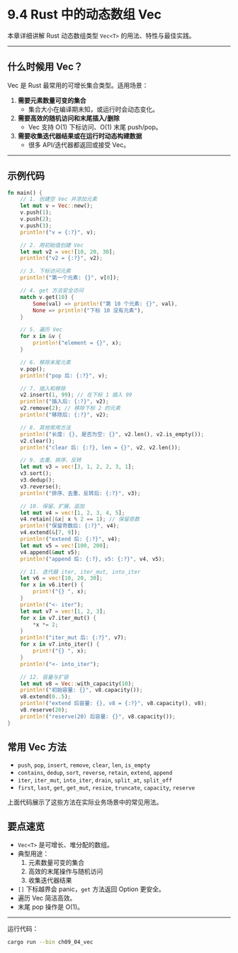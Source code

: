# 9.4 Rust 中的动态数组 Vec<T>

本章详细讲解 Rust 动态数组类型 `Vec<T>` 的用法、特性与最佳实践。

---

## 什么时候用 Vec<T>？

Vec<T> 是 Rust 最常用的可增长集合类型。适用场景：

1. **需要元素数量可变的集合**  
   - 集合大小在编译期未知，或运行时会动态变化。
2. **需要高效的随机访问和末尾插入/删除**  
   - Vec<T> 支持 O(1) 下标访问、O(1) 末尾 push/pop。
3. **需要收集迭代器结果或在运行时动态构建数据**  
   - 很多 API/迭代器都返回或接受 Vec<T>。

---

## 示例代码

```rust
fn main() {
    // 1. 创建空 Vec 并添加元素
    let mut v = Vec::new();
    v.push(1);
    v.push(2);
    v.push(3);
    println!("v = {:?}", v);

    // 2. 用初始值创建 Vec
    let mut v2 = vec![10, 20, 30];
    println!("v2 = {:?}", v2);

    // 3. 下标访问元素
    println!("第一个元素: {}", v[0]);

    // 4. get 方法安全访问
    match v.get(10) {
        Some(val) => println!("第 10 个元素: {}", val),
        None => println!("下标 10 没有元素"),
    }

    // 5. 遍历 Vec
    for x in &v {
        println!("element = {}", x);
    }

    // 6. 移除末尾元素
    v.pop();
    println!("pop 后: {:?}", v);

    // 7. 插入和移除
    v2.insert(1, 99); // 在下标 1 插入 99
    println!("插入后: {:?}", v2);
    v2.remove(2); // 移除下标 2 的元素
    println!("移除后: {:?}", v2);

    // 8. 其他常用方法
    println!("长度: {}, 是否为空: {}", v2.len(), v2.is_empty());
    v2.clear();
    println!("clear 后: {:?}, len = {}", v2, v2.len());

    // 9. 去重、排序、反转
    let mut v3 = vec![3, 1, 2, 2, 3, 1];
    v3.sort();
    v3.dedup();
    v3.reverse();
    println!("排序、去重、反转后: {:?}", v3);

    // 10. 保留、扩展、追加
    let mut v4 = vec![1, 2, 3, 4, 5];
    v4.retain(|&x| x % 2 == 1); // 保留奇数
    println!("保留奇数后: {:?}", v4);
    v4.extend(&[7, 9]);
    println!("extend 后: {:?}", v4);
    let mut v5 = vec![100, 200];
    v4.append(&mut v5);
    println!("append 后: {:?}, v5: {:?}", v4, v5);

    // 11. 迭代器 iter, iter_mut, into_iter
    let v6 = vec![10, 20, 30];
    for x in v6.iter() {
        print!("{} ", x);
    }
    println!("<- iter");
    let mut v7 = vec![1, 2, 3];
    for x in v7.iter_mut() {
        *x *= 2;
    }
    println!("iter_mut 后: {:?}", v7);
    for x in v7.into_iter() {
        print!("{} ", x);
    }
    println!("<- into_iter");

    // 12. 容量与扩容
    let mut v8 = Vec::with_capacity(10);
    println!("初始容量: {}", v8.capacity());
    v8.extend(0..5);
    println!("extend 后容量: {}, v8 = {:?}", v8.capacity(), v8);
    v8.reserve(20);
    println!("reserve(20) 后容量: {}", v8.capacity());
}
```

## 常用 Vec<T> 方法

- `push`, `pop`, `insert`, `remove`, `clear`, `len`, `is_empty`
- `contains`, `dedup`, `sort`, `reverse`, `retain`, `extend`, `append`
- `iter`, `iter_mut`, `into_iter`, `drain`, `split_at`, `split_off`
- `first`, `last`, `get`, `get_mut`, `resize`, `truncate`, `capacity`, `reserve`

上面代码展示了这些方法在实际业务场景中的常见用法。

## 要点速览

- `Vec<T>` 是可增长、堆分配的数组。
- 典型用途：
    1. 元素数量可变的集合
    2. 高效的末尾操作与随机访问
    3. 收集迭代器结果
- `[]` 下标越界会 panic，`get` 方法返回 Option 更安全。
- 遍历 Vec 简洁高效。
- 末尾 pop 操作是 O(1)。

---

运行代码：

```sh
cargo run --bin ch09_04_vec
